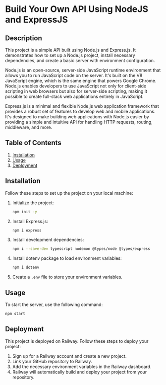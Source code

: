 # Build Your Own API Using NodeJS and ExpressJS

## Description

This project is a simple API built using Node.js and Express.js. It demonstrates how to set up a Node.js project, install necessary dependencies, and create a basic server with environment configuration.

Node.js is an open-source, server-side JavaScript runtime environment that allows you to run JavaScript code on the server.  It's built on the V8 JavaScript engine, which is the same engine that powers Google Chrome. 
 Node.js enables developers to use JavaScript not only for client-side scripting in web browsers but also for server-side scripting, making it possible to create full-stack web applications entirely in JavaScript.

Express.js is a minimal and flexible Node.js web application framework that provides a robust set of features to develop web and mobile applications.  It's designed to make building web applications with Node.js easier by providing a simple and intuitive API for handling HTTP requests, routing, middleware, and more.

## Table of Contents

1. [Installation](#installation)
2. [Usage](#usage)
3. [Deployment](#deployment)

## Installation

Follow these steps to set up the project on your local machine:

1. Initialize the project:
    ```bash
    npm init -y
    ```

2. Install Express.js:
    ```bash
    npm i express
    ```

3. Install development dependencies:
    ```bash
    npm i --save-dev typescript nodemon @types/node @types/express
    ```

4. Install dotenv package to load environment variables:
    ```bash
    npm i dotenv
    ```

5. Create a `.env` file to store your environment variables.

## Usage

To start the server, use the following command:

```bash
npm start
```

## Deployment

This project is deployed on Railway. Follow these steps to deploy your project:

1. Sign up for a Railway account and create a new project.
2. Link your GitHub repository to Railway.
3. Add the necessary environment variables in the Railway dashboard.
4. Railway will automatically build and deploy your project from your repository.
